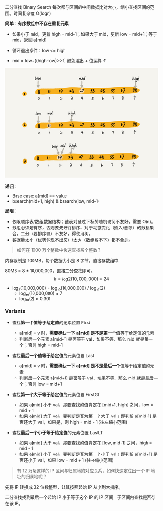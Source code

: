 二分查找 Binary Search 每次都与区间的中间数据比对大小，缩小查找区间的范围。时间复杂度 O(logn)



**简单：有序数组中不存在重复元素**

- 如果小于 mid，更新 high = mid-1；如果大于 mid，更新 low = mid+1；等于 mid，返回 a[mid]

- 循环退出条件：low <= high

- mid = low+((high-low)>>1) 避免溢出 + 位运算 ↑

  

![image-20240708213048422](09_binary_search.assets/image-20240708213048422.png)



**递归：**

- Base case: a[mid] == value
- bsearch(mid+1, high) & bsearch(low, mid-1)



**局限：**

- 仅限顺序表/数组数据结构；链表对通过下标的随机访问不友好，需要 O(n)。
- 数组必须是有序，否则要先进行排序。对于动态变化（插入/删除）的数据集合，二分（要排序嘛）不友好，得使用树。
- 数据量太小（优势体现不出来）/太大（数组容不下）都不合适。



> 如何在 1000 万个整数中快速查找某个整数？

内存限制是 100MB，每个数据大小是 8 字节，直接存数组中.

80MB = 8 * 10,000,000，直接二分查找即可。$$k=log2(10,000,000)=24$$ 

- log₂(10,000,000) = log₁₀(10,000,000) / log₁₀(2)
  - log₁₀(10,000,000) ≈ 7
  - log₁₀(2) ≈ 0.301

### Variants

- 查找**第一个值等于给定值**的元素位置 First
  - a[mid] = v 时，**需要确认一下 a[mid] 是不是第一个**值等于给定值的元素
  - 判断后一个元素 a[mid-1] 是否等于 val，如果不等，那么 mid 就是第一个；否则 high = mid-1

- 查找**最后一个值等于给定值**的元素位置 Last
  - a[mid] = v 时，**需要确认一下 a[mid] 是不是最后一个**值等于给定值的元素
  - 判断后一个元素 a[mid+1] 是否等于 val，如果不等，那么 mid 就是最后一个；否则 low = mid+1

- 查找**第一个大于等于给定值**的元素位置 FirstGT
  - 如果 a[mid] 小于 val，那要查找的值肯定在 [mid+1, high] 之间，low = mid + 1
  - 如果 a[mid] 大于 val，要判断是否为第一个大于 val；即判断 a[mid-1] 是否还大于 val，如果是，则 high = mid - 1 (往左缩小范围)
- 查找**最后一个小于等于给定值**的元素位置 LastLT
  - 如果 a[mid] 大于 val，那要查找的值肯定在 [low, mid-1] 之间，high = mid - 1
  - 如果 a[mid] 小于 val，要判断是否为第一个小于 val；即判断 a[mid+1] 是否还小于 val，如果 low = mid + 1 (往→缩小范围)



> 有 12 万条这样的 IP 区间与归属地的对应关系，如何快速定位出一个 IP 地址的归属地呢？

先将 IP 转换成 32 位数整型，让其按照起始 IP 从小到大排序。

二分查找找到最后一个起始 IP 小于等于这个 IP 的 IP 区间，于区间内查找是否存在该 IP。
